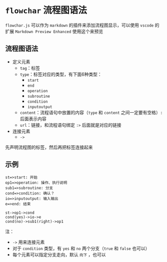# `flowchar` 流程图语法

`flowchar.js` 可以作为 `markdown` 的插件来添加流程图显示，可以使用 `vscode` 的扩展 `Markdown Preview Enhanced` 使用这个来预览

## 流程图语法

- 定义元素
    - `tag`：标签
    - `type`：标签对应的类型，有下面6种类型：
        - `start`
        - `end`
        - `operation`
        - `subroutine`
        - `condition`
        - `inputoutput`
    - `content`：流程语句中放置的内容（`type` 和 `content` 之间一定要有空格）`:` 后面表示内容
    - `url`：链接，和流程语句绑定 `:>` 后面就是对应的链接
- 连接元素
    - `->` 

先声明流程图的标签，然后再把标签连接起来

## 示例

```flow
st=>start: 开始
op1=>operation: 操作、执行说明
sub1=>subroutine: 分支
cond=>condition: 确认？
io=>inputoutput: 输入输出
e=>end: 结束

st->op1->cond
cond(yes)->io->e
cond(no)->sub1(right)->op1
```

注：
- `->` 用来连接元素
- 对于 `condition` 类型，有 `yes` 和 `no` 两个分支（`true` 和 `false` 也可以）
- 每个元素可以指定分支走向，默认 `向下` ，也可以